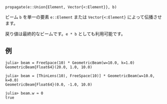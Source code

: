 ```
propagate(e::Union{Element, Vector{<:Element}}, b)
```

ビーム `b` を単一の要素 `e::Element` または `Vector{<:Element}` によって伝播させます。

戻り値は最終的なビームです。`e * b` としても利用可能です。

## 例

```jldoctest
julia> beam = FreeSpace(10) * GeometricBeam(w=10.0, k=1.0)
GeometricBeam{Float64}(20.0, 1.0, 10.0)

julia> beam = [ThinLens(10), FreeSpace(10)] * GeometricBeam(w=10.0, k=0.0)
GeometricBeam{Float64}(0.0, -1.0, 10.0)

julia> beam.w ≈ 0
true
```
